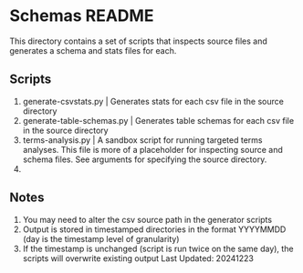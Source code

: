 # Schemas README
This directory contains a set of scripts that inspects source files and generates a schema and stats files for each.

## Scripts
1. generate-csvstats.py | Generates stats for each csv file in the source directory
2. generate-table-schemas.py | Generates table schemas for each csv file in the source directory
3. terms-analysis.py | A sandbox script for running targeted terms analyses. This file is more of a placeholder for inspecting source and schema files. See arguments for specifying the source directory.
4. 

## Notes
1. You may need to alter the csv source path in the generator scripts
2. Output is stored in timestamped directories in the format YYYYMMDD (day is the timestamp level of granularity)
3. If the timestamp is unchanged (script is run twice on the same day), the scripts will overwrite existing output
Last Updated: 20241223